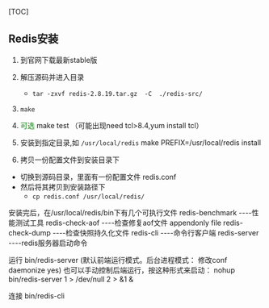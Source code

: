 [TOC]

## Redis安装
1. 到官网下载最新stable版
2. 解压源码并进入目录      
    + `tar -zxvf redis-2.8.19.tar.gz  -C  ./redis-src/`
3. `make`
4.  <font color='green'>可选</font>  make test （可能出现need tcl>8.4,yum install tcl）
5. 安装到指定目录,如 `/usr/local/redis`
    make PREFIX=/usr/local/redis install

6. 拷贝一份配置文件到安装目录下
+ 切换到源码目录，里面有一份配置文件 redis.conf
+ 然后将其拷贝到安装路径下
    + `cp redis.conf /usr/local/redis/`




安装完后，在/usr/local/redis/bin下有几个可执行文件
redis-benchmark  ----性能测试工具
redis-check-aof  ----检查修复aof文件 appendonly file
redis-check-dump ----检查快照持久化文件
redis-cli  ----命令行客户端
redis-server   ----redis服务器启动命令




运行
bin/redis-server
(默认前端运行模式。后台进程模式： 修改conf   daemonize yes)
也可以手动控制后端运行，按这种形式来启动：   nohup bin/redis-server 1 > /dev/null 2 > &1 &


连接
bin/redis-cli
